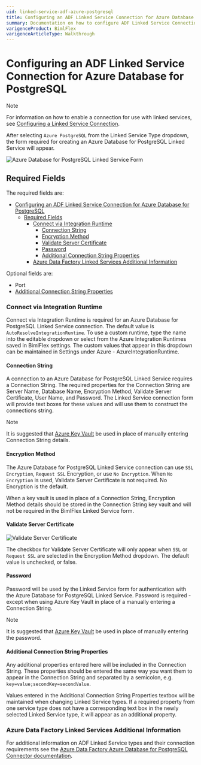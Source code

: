 ```yaml
---
uid: linked-service-adf-azure-postgresql
title: Configuring an ADF Linked Service Connection for Azure Database for PostgreSQL
summary: Documentation on how to configure ADF Linked Service Connection for Azure Database for PostgreSQL with required fields, connection strings, and links to additional information
varigenceProduct: BimlFlex
varigenceArticleType: Walkthrough
---
```

# Configuring an ADF Linked Service Connection for Azure Database for PostgreSQL

> [!NOTE]
> For information on how to enable a connection for use with linked services, see [Configuring a Linked Service Connection](create-linked-service-connection.md).

[//]: # (TODO List of stages, connection types, and system types that can use Azure Database for PostgreSQL)

After selecting `Azure PostgreSQL` from the Linked Service Type dropdown, the form required for creating an Azure Database for PostgreSQL Linked Service will appear.

![Azure Database for PostgreSQL Linked Service Form](images/bimlflex-ss-app-connections-adf-postgresql-form.png "Azure Database for PostgreSQL Linked Service Form")

## Required Fields

The required fields are:

- [Configuring an ADF Linked Service Connection for Azure Database for PostgreSQL](#configuring-an-adf-linked-service-connection-for-azure-database-for-postgresql)
  - [Required Fields](#required-fields)
    - [Connect via Integration Runtime](#connect-via-integration-runtime)
      - [Connection String](#connection-string)
      - [Encryption Method](#encryption-method)
      - [Validate Server Certificate](#validate-server-certificate)
      - [Password](#password)
      - [Additional Connection String Properties](#additional-connection-string-properties)
    - [Azure Data Factory Linked Services Additional Information](#azure-data-factory-linked-services-additional-information)

Optional fields are:

+ Port
+ [Additional Connection String Properties](#additional-connection-string-properties)

### Connect via Integration Runtime

Connect via Integration Runtime is required for an Azure Database for PostgreSQL Linked Service connection.
The default value is `AutoResolveIntegrationRuntime`.
To use a custom runtime, type the name into the editable dropdown or select from the Azure Integration Runtimes saved in BimlFlex settings.
The custom values that appear in this dropdown can be maintained in Settings under Azure - AzureIntegrationRuntime.

#### Connection String

A connection to an Azure Database for PostgreSQL Linked Service requires a Connection String.
The required properties for the Connection String are Server Name, Database Name, Encryption Method, Validate Server Certificate, User Name, and Password.
The Linked Service connection form will provide text boxes for these values and will use them to construct the connections string.

> [!NOTE]
> It is suggested that [Azure Key Vault](linked-service-azure-key-vault.md) be used in place of manually entering Connection String details.

#### Encryption Method

The Azure Database for PostgreSQL Linked Service connection can use `SSL Encryption`, `Request SSL` Encryption, or use `No Encryption`.
When `No Encryption` is used, Validate Server Certificate is not required.
No Encryption is the default.

When a key vault is used in place of a Connection String, Encryption Method details should be stored in the Connection String key vault and will not be required in the BimlFlex Linked Service form.

#### Validate Server Certificate

![Validate Server Certificate](images/bimlflex-ss-app-connections-adf-postgresql-validate-server-certificate.png "Validate Server Certificate Checkbox")

The checkbox for Validate Server Certificate will only appear when `SSL` or `Request SSL` are selected in the Encryption Method dropdown.
The default value is unchecked, or false.

#### Password

Password will be used by the Linked Service form for authentication with the Azure Database for PostgreSQL Linked Service.
Password is required - except when using Azure Key Vault in place of a manually entering a Connection String.

> [!NOTE]
> It is suggested that [Azure Key Vault](linked-service-azure-key-vault.md) be used in place of manually entering the password.

#### Additional Connection String Properties

Any additional properties entered here will be included in the Connection String.
These properties should be entered the same way you want them to appear in the Connection String and separated by a semicolon, e.g. `key=value;secondKey=secondValue`.

Values entered in the Additional Connection String Properties textbox will be maintained when changing Linked Service types.
If a required property from one service type does not have a corresponding text box in the newly selected Linked Service type, it will appear as an additional property.

### Azure Data Factory Linked Services Additional Information

For additional information on ADF Linked Service types and their connection requirements see the [Azure Data Factory Azure Database for PostgreSQL Connector documentation](https://docs.microsoft.com/en-us/azure/data-factory/connector-azure-database-for-postgresql).
